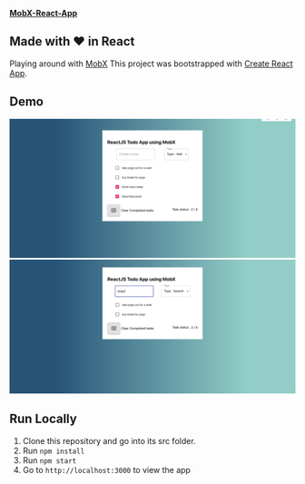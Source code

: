 [**MobX-React-App**](https://github.com/rashmiap/mobx-react-app)


Made with :heart: in React
-
Playing around with [MobX](https://github.com/mobxjs/mobx)
This project was bootstrapped with [Create React App](https://github.com/facebookincubator/create-react-app).

Demo
-
![Preview Movie](src/preview-screen1.png)
![Preview Shows](src/preview-screen2.png)

**Run Locally**
-
 1.  Clone this repository and go into its src folder.
 2.  Run  `npm install`
 3.  Run  `npm start`
 4.  Go to  `http://localhost:3000`  to view the app
